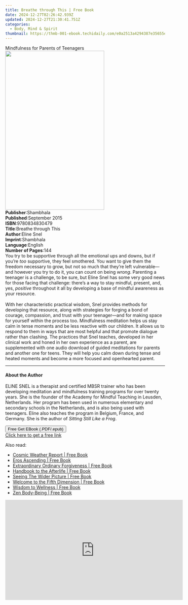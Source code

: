 ```yaml
---
title: Breathe through This | Free Book
date: 2024-12-27T02:26:42.939Z
updated: 2024-12-27T21:30:41.751Z
categories:
  - Body, Mind & Spirit
thumbnail: https://thmb-001-ebook.techidaily.com/e0a2513a4294387e35655e628d9dff31eb571f952794e90c0e859e72fe440be3.jpg
---
```

<main id="book-container">
  <div class="flex flex-col">
    <div class="book-brief flex-1 py-6 px-4 sm:p-6 md:py-10 md:px-8">
      <!-- brief-->
      <div class="book-brief-main">Mindfulness for Parents of Teenagers</div>
    </div>
    <div
      class="book-meta-info flex-1 grid gap-4 col-start-1 col-end-3 row-start-1 sm:mb-6 sm:grid-cols-4 lg:gap-6 lg:col-start-2 lg:row-end-6 lg:row-span-6 lg:mb-0"
    >
      <div
        class="book-meta-info-left place-content-center mt-4 p-4 text-sm leading-6 col-start-2 col-span-2 dark:text-slate-400"
      >
        <img
          class="w-full h-500 object-cover rounded-lg sm:h-255 sm:col-span-2 lg:col-span-full"
          src="https://img-001-ebook.techidaily.com/5616fe5f31db81a24d32a4264f2ef4b4b7a3608a2ee5378d2389fce8e5383446.jpg"
          alt=""
          width="312"
          height="500"
        />
      </div>
      <div
        class="book-meta-info-right mt-2 col-start-1 row-start-2 col-span-3 self-center"
      >
        <!-- meta data  -->
        <div class="flex flex-col px-4 md:px-8">
          <div class="flex-1">
            <strong>Publisher</strong>:<span class="px-2">Shambhala</span>
          </div>
          <div class="flex-1">
            <strong>Published</strong>:<span class="px-2">September 2015</span>
          </div>
          <div class="flex-1">
            <strong>ISBN</strong>:<span class="px-2">9780834830479</span>
          </div>
          <div class="flex-1">
            <strong>Title</strong>:<span class="px-2"
              >Breathe through This</span
            >
          </div>
          <div class="flex-1">
            <strong>Author</strong>:<span class="px-2">Eline Snel</span>
          </div>
          <div class="flex-1">
            <strong>Imprint</strong>:<span class="px-2">Shambhala</span>
          </div>
          <div class="flex-1">
            <strong>Language</strong>:<span class="px-2">English</span>
          </div>
          <div class="flex-1">
            <strong>Number of Pages</strong>:<span class="px-2">144</span>
          </div>
        </div>
      </div>
    </div>
    <div class="book-description flex-1 py-6 px-4 sm:p-6 md:py-10 md:px-8">
      <div class="book-description-main">
        <div accordion-content="" id="description">
          You try to be supportive through all the emotional ups and downs, but
          if you’re <i>too </i>supportive, they feel smothered. You want to give
          them the freedom necessary to grow, but not so much that they’re left
          vulnerable—and however you try to do it, you can count on being
          <i>wrong</i>. Parenting a teenager is a challenge, to be sure, but
          Eline Snel has some very good news for those facing that challenge:
          there’s a way to stay mindful, present, and, yes,
          <i>positive </i>throughout it all by developing a base of mindful
          awareness as your resource.<br /><br />With her characteristic
          practical wisdom, Snel provides methods for developing that resource,
          along with strategies for forging a bond of courage, compassion, and
          trust with your teenager—and for making space for yourself within the
          process too. Mindfulness meditation helps us stay calm in tense
          moments and be less reactive with our children. It allows us to
          respond to them in ways that are most helpful and that promote
          dialogue rather than clashing. The practices that Snel teaches,
          developed in her clinical work and honed in her own experience as a
          parent, are supplemented with one audio download of guided meditations
          for parents and another one for teens. They will help you calm down
          during tense and heated moments and become a more focused and
          openhearted parent.
        </div>
        <div class="accordion-fader"></div>
      </div>
    </div>
    <div class="book-excerpts flex-1 py-6 px-4 sm:p-6 md:py-10 md:px-8">
      <!-- excerpts-->
      <div class="book-excerpts-main">
        <hr />
        <h4 class="placeholder placeholder-heading">
          <span>About the Author</span>
        </h4>
        <p>
          ELINE SNEL is a therapist and certified MBSR trainer who has been
          developing meditation and mindfulness training programs for over
          twenty years. She is the founder of the Academy for Mindful Teaching
          in Leusden, Netherlands. Her program has been used in numerous
          elementary and secondary schools in the Netherlands, and is also being
          used with teenagers. Eline also teaches the program in Belgium,
          France, and Germany. She is the author of
          <i>Sitting Still Like a Frog</i>.
        </p>
      </div>
    </div>
    <div
      class="book-about-author flex-1 py-6 px-4 sm:p-6 md:py-10 md:px-8"
    ></div>
    <div class="book-free-get flex-1 py-6 px-4 sm:p-6 md:py-10 md:px-8">
      <button
        id="btn-free-get"
        class="bg-blue-500 hover:bg-blue-700 text-white font-bold py-2 px-4 rounded"
      >
        Free Get EBook (.PDF/.epub)
      </button>
      <div id="countdown-display" class="px-2 text-lg mt-2"></div>
      <a
        id="free-link"
        class="hidden bg-blue-500 hover:bg-blue-700 text-white font-bold py-2 px-4 rounded"
        href="https://www.ebooks.com/en-us/book/95544551/breathe-through-this/eline-snel/"
        target="_blank"
        >Click here to get a free link</a
      >
    </div>
    <script>
      let countdownTime = 0;
      let countdownInterval = null;
      document
        .getElementById('btn-free-get')
        .addEventListener('click', startCountdown);
      function startCountdown() {
        countdownTime = new Date().getTime() + 60000 * 3;
        countdownInterval = setInterval(updateCountdown, 1000);
        document.getElementById('btn-free-get').disabled = true;
        document
          .getElementById('btn-free-get')
          .classList.add('bg-gray-500', 'cursor-not-allowed');
      }
      function updateCountdown() {
        let currentTime = new Date().getTime();
        let timeLeft = countdownTime - currentTime;
        let secondsLeft = Math.floor(timeLeft / 1000);
        document.getElementById('countdown-display').innerHTML =
          `Remaining time: ${secondsLeft} seconds.`;
        if (secondsLeft <= 0) {
          clearInterval(countdownInterval);
          document.getElementById('btn-free-get').classList.add('hidden');
          document.getElementById('free-link').classList.remove('hidden');
          document.getElementById('countdown-display').innerHTML = '';
        }
      }
    </script>
  </div>
</main>

<ins class="adsbygoogle"
      style="display:block"
      data-ad-client="ca-pub-7571918770474297"
      data-ad-slot="8358498916"
      data-ad-format="auto"
      data-full-width-responsive="true"></ins>
    

<span class="atpl-alsoreadstyle">Also read:</span>
<div><ul>
<li><a href="https://novels-ebooks.techidaily.com/692733-9781583944233-cosmic-weather-report/"><u>Cosmic Weather Report | Free Book</u></a></li>
<li><a href="https://novels-ebooks.techidaily.com/690315-9781583944264-eros-ascending/"><u>Eros Ascending | Free Book</u></a></li>
<li><a href="https://novels-ebooks.techidaily.com/690456-9781846947773-extraordinary-ordinary-forgiveness/"><u>Extraordinary Ordinary Forgiveness | Free Book</u></a></li>
<li><a href="https://novels-ebooks.techidaily.com/690316-9781583944271-handbook-to-the-afterlife/"><u>Handbook to the Afterlife | Free Book</u></a></li>
<li><a href="https://novels-ebooks.techidaily.com/691504-9781446459867-seeing-the-wider-picture/"><u>Seeing The Wider Picture | Free Book</u></a></li>
<li><a href="https://novels-ebooks.techidaily.com/690320-9781583944318-welcome-to-the-fifth-dimension/"><u>Welcome to the Fifth Dimension | Free Book</u></a></li>
<li><a href="https://novels-ebooks.techidaily.com/690457-9781846947889-wisdom-to-wellness/"><u>Wisdom to Wellness | Free Book</u></a></li>
<li><a href="https://novels-ebooks.techidaily.com/690321-9781583944325-zen-body-being/"><u>Zen Body-Being | Free Book</u></a></li>
</ul></div>

<!-- affiliate ads begin -->
<iframe width="560" height="315" src="https://www.youtube.com/embed/LW6wNx3XAj8?si=VaIuFIIx8MM_RhUR" title="YouTube video player" frameborder="0" allow="accelerometer; autoplay; clipboard-write; encrypted-media; gyroscope; picture-in-picture; web-share" referrerpolicy="strict-origin-when-cross-origin" allowfullscreen></iframe>
<!-- affiliate ads end -->

